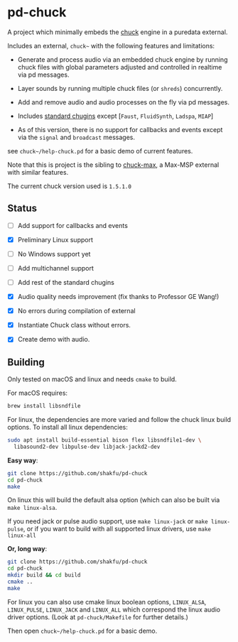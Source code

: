 # pd-chuck

A project which minimally embeds the [chuck](https://chuck.stanford.edu) engine in a puredata external.

Includes an external, `chuck~` with the following features and limitations:

- Generate and process audio via an embedded chuck engine by running chuck files with global parameters adjusted and controlled in realtime via pd messages.

- Layer sounds by running multiple chuck files (or `shreds`) concurrently.

- Add and remove audio and audio processes on the fly via pd messages.

- Includes [standard chugins](https://github.com/ccrma/chugins) except [`Faust`, `FluidSynth`, `Ladspa`, `MIAP`]

- As of this version, there is no support for callbacks and events except via the `signal` and `broadcast` messages.

see `chuck~/help-chuck.pd` for a basic demo of current features.

Note that this is project is the sibling to [chuck-max](https://github.com/shakfu/chuck-max), a Max-MSP external with similar features.

The current chuck version used is `1.5.1.0`


## Status

- [ ] Add support for callbacks and events
- [X] Preliminary Linux support
- [ ] No Windows support yet
- [ ] Add multichannel support
- [ ] Add rest of the standard chugins
- [x] Audio quality needs improvement (fix thanks to Professor GE Wang!)
- [x] No errors during compilation of external
- [x] Instantiate Chuck class without errors.
- [x] Create demo with audio.


## Building

Only tested on macOS and linux and needs `cmake` to build.

For macOS requires:

```bash
brew install libsndfile
```

For linux, the dependencies are more varied and follow the chuck linux build options. To install all linux dependencies:

```bash
sudo apt install build-essential bison flex libsndfile1-dev \
  libasound2-dev libpulse-dev libjack-jackd2-dev
```

**Easy way**:

```bash
git clone https://github.com/shakfu/pd-chuck
cd pd-chuck
make
```

On linux this will build the default alsa option (which can also be built via `make linux-alsa`.

If you need jack or pulse audio support, use `make linux-jack` or `make linux-pulse`, or if you want to build with all supported linux drivers, use `make linux-all`


**Or, long way**:

```bash
git clone https://github.com/shakfu/pd-chuck
cd pd-chuck
mkdir build && cd build
cmake ..
make
```

For linux you can also use cmake linux boolean options, `LINUX_ALSA`, `LINUX_PULSE`, `LINUX_JACK` and `LINUX_ALL` which correspond the linux audio driver options. (Look at `pd-chuck/Makefile` for further details.)

Then open `chuck~/help-chuck.pd` for a basic demo.
